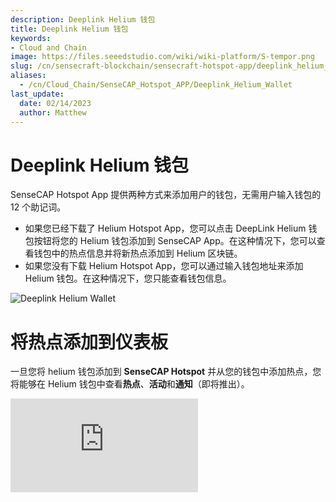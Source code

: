 ```yaml
---
description: Deeplink Helium 钱包
title: Deeplink Helium 钱包
keywords:
- Cloud and Chain
image: https://files.seeedstudio.com/wiki/wiki-platform/S-tempor.png
slug: /cn/sensecraft-blockchain/sensecraft-hotspot-app/deeplink_helium_wallet
aliases:
  - /cn/Cloud_Chain/SenseCAP_Hotspot_APP/Deeplink_Helium_Wallet
last_update:
  date: 02/14/2023
  author: Matthew
---
```


**Deeplink Helium 钱包**
==========================

SenseCAP Hotspot App 提供两种方式来添加用户的钱包，无需用户输入钱包的 12 个助记词。

- 如果您已经下载了 Helium Hotspot App，您可以点击 DeepLink Helium 钱包按钮将您的 Helium 钱包添加到 SenseCAP App。在这种情况下，您可以查看钱包中的热点信息并将新热点添加到 Helium 区块链。
- 如果您没有下载 Helium Hotspot App，您可以通过输入钱包地址来添加 Helium 钱包。在这种情况下，您只能查看钱包信息。

![Deeplink Helium Wallet](https://www.sensecapmx.com/wp-content/uploads/2022/07/deeplink.png)

**将热点添加到仪表板**
=================================

一旦您将 helium 钱包添加到 **SenseCAP Hotspot** 并从您的钱包中添加热点，您将能够在 Helium 钱包中查看**热点**、**活动**和**通知**（即将推出）。

<iframe width={560} height={315} src="https://www.youtube.com/embed/h_0MtD7A8G0" title="YouTube video player" frameBorder={0} allow="accelerometer; autoplay; clipboard-write; encrypted-media; gyroscope; picture-in-picture; web-share" allowFullScreen />

<iframe width={560} height={315} src="https://www.youtube.com/embed/8eDJnLzftwc" title="YouTube video player" frameBorder={0} allow="accelerometer; autoplay; clipboard-write; encrypted-media; gyroscope; picture-in-picture; web-share" allowFullScreen />
